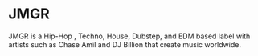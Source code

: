 # JMGR
JMGR is a Hip-Hop , Techno, House, Dubstep, and EDM based label with artists such as Chase Amil and DJ Billion that create music worldwide.
